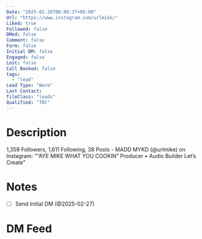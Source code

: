 ```yaml
---
Date: "2025-02-26T08:00:37+00:00"
Url: "https://www.instagram.com/urlmike/"
Liked: true
Followed: false
DMed: false
Comment: false
Form: false
Initial DM: false
Engaged: false
Lost: false
Call Booked: false
tags:
  - "lead"
Lead Type: "Warm"
Last Contact:
fileClass: "leads"
Qualified: "TBC"
---
```

# Description
1,359 Followers, 1,611 Following, 38 Posts - MADD MYKD (@urlmike) on Instagram: "“AYE MIKE WHAT YOU COOKIN”
Producer • Audio Builder
Let’s Create"
# Notes
- [ ] Send Initial DM (@2025-02-27)
# DM Feed